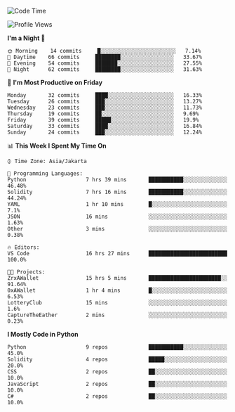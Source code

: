 <!--START_SECTION:waka-->
![Code Time](http://img.shields.io/badge/Code%20Time-997%20hrs%2048%20mins-blue)

![Profile Views](http://img.shields.io/badge/Profile%20Views-4-blue)

**I'm a Night 🦉** 

```text
🌞 Morning    14 commits     █░░░░░░░░░░░░░░░░░░░░░░░░   7.14% 
🌆 Daytime    66 commits     ████████░░░░░░░░░░░░░░░░░   33.67% 
🌃 Evening    54 commits     ███████░░░░░░░░░░░░░░░░░░   27.55% 
🌙 Night      62 commits     ████████░░░░░░░░░░░░░░░░░   31.63%

```
📅 **I'm Most Productive on Friday** 

```text
Monday       32 commits     ████░░░░░░░░░░░░░░░░░░░░░   16.33% 
Tuesday      26 commits     ███░░░░░░░░░░░░░░░░░░░░░░   13.27% 
Wednesday    23 commits     ███░░░░░░░░░░░░░░░░░░░░░░   11.73% 
Thursday     19 commits     ██░░░░░░░░░░░░░░░░░░░░░░░   9.69% 
Friday       39 commits     █████░░░░░░░░░░░░░░░░░░░░   19.9% 
Saturday     33 commits     ████░░░░░░░░░░░░░░░░░░░░░   16.84% 
Sunday       24 commits     ███░░░░░░░░░░░░░░░░░░░░░░   12.24%

```


📊 **This Week I Spent My Time On** 

```text
⌚︎ Time Zone: Asia/Jakarta

💬 Programming Languages: 
Python                   7 hrs 39 mins       ███████████░░░░░░░░░░░░░░   46.48% 
Solidity                 7 hrs 16 mins       ███████████░░░░░░░░░░░░░░   44.24% 
YAML                     1 hr 10 mins        █░░░░░░░░░░░░░░░░░░░░░░░░   7.1% 
JSON                     16 mins             ░░░░░░░░░░░░░░░░░░░░░░░░░   1.63% 
Other                    3 mins              ░░░░░░░░░░░░░░░░░░░░░░░░░   0.38%

🔥 Editors: 
VS Code                  16 hrs 27 mins      █████████████████████████   100.0%

🐱‍💻 Projects: 
ZrxAWallet               15 hrs 5 mins       ███████████████████████░░   91.64% 
0xAWallet                1 hr 4 mins         █░░░░░░░░░░░░░░░░░░░░░░░░   6.53% 
LotteryClub              15 mins             ░░░░░░░░░░░░░░░░░░░░░░░░░   1.6% 
CaptureTheEather         2 mins              ░░░░░░░░░░░░░░░░░░░░░░░░░   0.23%

```

**I Mostly Code in Python** 

```text
Python                   9 repos             ███████████░░░░░░░░░░░░░░   45.0% 
Solidity                 4 repos             █████░░░░░░░░░░░░░░░░░░░░   20.0% 
CSS                      2 repos             ██░░░░░░░░░░░░░░░░░░░░░░░   10.0% 
JavaScript               2 repos             ██░░░░░░░░░░░░░░░░░░░░░░░   10.0% 
C#                       2 repos             ██░░░░░░░░░░░░░░░░░░░░░░░   10.0%

```



<!--END_SECTION:waka-->
